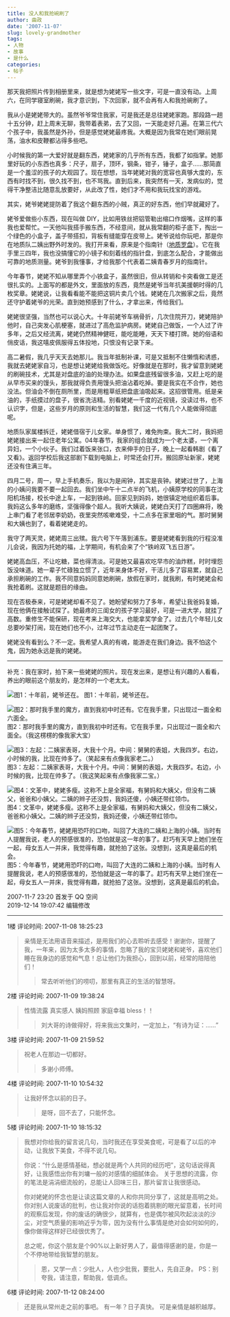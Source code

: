 ```yaml
---
title: 没人和我抢碗刷了
author: 曲政
date: '2007-11-07'
slug: lovely-grandmother
tags:
- 人物
- 故事
- 是什么
categories:
- 帖子
---
```

那天我把照片传到相册里来，就是想为姥姥写一些文字，可是一直没有动。上周六，在同学寝室刷碗，我才意识到，下次回家，就不会再有人和我抢碗刷了。 

我从小是姥姥带大的。虽然爷爷常住我家，可是我还是总往姥姥家跑。那段路一趟十五分钟，赶上周末无聊，我带着表弟，去了又回，一天能走好几遍。在第三代六个孩子中，我虽然是外孙，但是感觉姥姥最疼我。大概是因为我常在她们眼前晃荡，油水和皮鞭都沾得多些吧。 

小时候我的第一大爱好就是翻东西，姥姥家的几乎所有东西，我都了如指掌。她那里好玩的小东西也真多：尺子，扇子，顶环，钢条，钳子，锤子，盒子……那简直是一个羞涩的孩子的大观园了。现在想想，当年姥姥对我的宽容也真够大度的，东西有时找不到，很久找不到，也不骂我。直到后来，我突然有一天，发病似的，觉得干净整洁比随意乱放要好，从此改了性，她们才不用和我玩找宝的游戏。

其实，姥爷姥姥提防着了我这个翻东西的小贼，真正的好东西，他们早就藏好了。

姥爷爱做些小东西，现在叫做 DIY，比如用铁丝把铝管勒出缩口作烟嘴，这样的事我也爱帮忙。一天他叫我搭手搬东西，不经意间，就从我常翻的柜子底下，掏出一个绿色的小盒子，盖子带搭扣，背板有缝能穿在皮带上。姥爷说给你玩吧，那是你在地质队二姨出野外时发的。我打开来看，原来是个指南针（[地质罗盘](https://mp.weixin.qq.com/s?src=11&timestamp=1576239700&ver=2032&signature=cWqJgHhM8opixzifZp9ZrtHG2p7QXGeTgPv3YxRahz1UZ2n0-KQSWBnXlzL4DmhTj1cPBrQahm-7lryhUVCL-VljLKYJ54l-wWtD5g2UA1BlFOKvl-fxXX5DCWKoFaRC&new=1)）。它在我手里三四年，我也没搞懂它的小镜子和刻着线的指针盘，到底怎么配合，才能做出可靠的地质测量。姥爷到我懂事，才给我那个代表着二姨青春岁月的指南针。

今年春节，姥姥不知从哪里弄个小铁盒子，虽然很旧，但从转销和卡突看做工是还很扎实的。上面写的都是外文，里面放的东西，竟然是姥爷当年抗美援朝时得的几枚奖章。姥姥说，让我看看能不能把这铜片卖几个钱。姥姥在几次搬家之后，竟然还守护着姥爷的光荣。直到她预感到了什么，才拿出来，传给我们。 

姥姥很坚强，当然也可以说心大。十年前姥爷车祸骨折，几次住院开刀，姥姥陪护他时，自己突发心肌梗塞，就进过了高危监护病房。姥姥自己做饭，一个人过了许多年，之后又经流离，姥姥仍然精神健旺，能吃能睡，天天下楼打牌。她的俗语和俏皮话，我这嘻皮佩服得五体投地，只恨没有记录下来。 

高二暑假，我几乎天天去她那儿。我当年抵制补课，可是又抵制不住懒惰和诱惑，我就去姥姥家自习，也是想让姥姥给我做饭吃。好像就是在那时，我才留意到姥姥的刷碗技术，尤其是对盘底的油的处理办法。如果盘底残留很多油，又赶上吃的是从早市买来的馒头，那我就得负责用馒头把油沾着吃掉。要是我实在不合作，她也没法。但油会不倒在厕所里，而是用粗草纸把盘底油吸起来。这招很管用。纸是亲油的，手纸摸过的盘子，很省洗洁精。别看姥姥一千度的近视镜，没读过书，也不认识字，但是，这些岁月的原则和生活的智慧，我们这一代有几个人能做得彻底呢。 

地质队家属楼拆迁，姥姥借宿于儿女家。单身惯了，难免拘束。我大二时，我妈把姥姥接出来一起住老年公寓。04年春节，我家的组合就成为一个老太婆，一个离异妇，一个小伙子。我们过着饭来张口，衣来伸手的日子，晚上一起看韩剧《看了又看》。返回学校后我这部剧下载到电脑上，时常还会打开。搬回原址新家，姥姥还没有住满三年。 

四月二号，周一，早上手机奏乐，我以为是闹钟，其实是丧钟。姥姥过世了，上海的小姨问我要不要一起回去。我们坐中午十二点半的飞机，小姨原学校的同事在沈阳机场接，校长中途上车，一起到铁岭。回家见到妈妈，她很镇定地组织着后事。我妈这么多年的磨练，坚强得像个超人。我听大姨说，姥姥白天打了四圈麻将，晚上串门看了老邻居李奶奶，夜里突然咳嗽难受，十二点多在家里咽的气。那时舅舅和大姨也到了，看着姥姥走的。 

我守了两天灵，姥姥周三出殡。我六号下午落到浦东。要是姥姥看到我的行程没准儿会说，我因为托她的福，上学期间，有机会来了个“铁岭双飞五日游”。 

姥姥高血压，不让吃糖，菜也得清淡。可是她又最喜欢吃早市的油炸糕，时时埋怨饭没味道。她一辈子忙碌独立惯了，近年来身体不好，干活儿多了容易累，就自己承担刷碗的工作。我不同意妈妈同意她刷碗，放假在家时，就我刷，有时姥姥会和我抢着刷。这就是题目的缘由。 

现在否极泰来，可是姥姥却看不见了。她盼望和努力了多年，希望让我爸妈复婚，现在他俩在接触试探了。她最疼的三闺女的孩子学习最好，可是一进大学，就挂了高数。重修生不能保研，现在考来上海交大，也能拿奖学金了。过去几个年轻儿女总要吵架打闹，现在她们也不小，过年过节主动走在一起团聚了。 

姥姥没有看到么？不一定。我希望人真的有魂，能游走在我们身边。我不怕这个鬼，因为她永远是我的姥姥。 

---

补充：我在家时，拍下来一些姥姥的照片。现在发出来，是想让有兴趣的人看看，养出的眼前这个朋友的，是怎样的一个老太太。 

![图1：十年前，姥爷还在。](https://tva1.sinaimg.cn/large/006tNbRwly1g9wg2ak628j30m80gowg0.jpg)
图1：十年前，姥爷还在。

![图2：那时我手里的魔方，直到我初中时还有。它在我手里，只出现过一面全和六面全。](https://tva1.sinaimg.cn/large/006tNbRwgy1g9sjtsbahxj30eb0gojs5.jpg) 
图2：那时我手里的魔方，直到我初中时还有。它在我手里，只出现过一面全和六面全。（我这楞楞的像我家大宝）

![图3：左起：二姨家表哥，大我十个月。中间：舅舅的表姐，大我四岁。右边，小时候的我，比现在帅多了。（笑起来有点像我家老二。）](https://tva1.sinaimg.cn/large/006tNbRwgy1g9sjtrdn9kj30e40go0to.jpg)
图3：左起：二姨家表哥，大我十个月。中间：舅舅的表姐，大我四岁。右边，小时候的我，比现在帅多了。（我这笑起来有点像我家二宝。）

![图4：文革中，姥姥多瘦。这称不上是全家福，有舅妈和大姨父，但没有二姨父，爸爸和小姨父。二姨的辫子还没剪，我妈还傻，小姨还带红领巾。](https://tva1.sinaimg.cn/large/006tNbRwgy1g9sjtqstvzj30m80goq45.jpg)
图4：文革中，姥姥多瘦。这称不上是全家福，有舅妈和大姨父，但没有二姨父，爸爸和小姨父。二姨的辫子还没剪，我妈还傻，小姨还带红领巾。

![图5：今年春节，姥姥用恐吓的口吻，叫回了大连的二姨和上海的小姨。当时有人提醒我说，老人的预感很准的，恐怕就是这一年的事了。赶巧有天早上她们坐在一起，母女五人一并床，我觉得有趣，就抢拍了这张。没想到，这真是最后的机会。](https://tva1.sinaimg.cn/large/006tNbRwgy1g9sjtrvhftj30m80gowgg.jpg)
图5：今年春节，姥姥用恐吓的口吻，叫回了大连的二姨和上海的小姨。当时有人提醒我说，老人的预感很准的，恐怕就是这一年的事了。赶巧有天早上她们坐在一起，母女五人一并床，我觉得有趣，就抢拍了这张。没想到，这真是最后的机会。

2007-11-7 23:20 首发于 QQ 空间   
2019-12-14 19:07:42 编辑修改

---

1楼 评论时间: 2007-11-08 18:25:23

> 亲情是无法用语音来描述，是用我们的心去聆听去感受！谢谢你，提醒了我，一年来，因为太多太多的事情，忽略了我的宝贝姥姥和姥爷，喜欢他们睡在我身边的感觉和气息！总让他们为我担心，回到以前，经常的陪陪他们！
>
> >   常去听听他们的唠叨，那里有真正的生活的智慧呀。 

2楼 评论时间: 2007-11-09 19:38:24

> 性情流露 真实感人 姨妈照顾 家庭幸福 bless！！ 
> 
> > 刘大哥的诗做得好，将来我出文集时，一定加上，“有诗为证：……” 

3楼 评论时间: 2007-11-09 21:59:52

>   祝老人在那边一切都好。 
>
>   >   多谢小师傅。

4楼 评论时间: 2007-11-10 10:54:32

>   让我好怀念以前的日子。
>
>   >   是呀，回不去了，只能怀念。

5楼 评论时间: 2007-11-10 18:15:32

>   我想对你给我的留言说几句，当时我还在享受美食呢，可是看了以后的冲动，让我放下美食，不得不说几句。
>
>   你说：“什么是感情基础，想必就是两个人共同的经历吧”，这句话说得真好，让我感悟出你有刘墉一般的对感情的细腻体会。
>   关于思想的流露，你的笔法是涓涓细流般的，总能让人回味三日，那片留言让我很感动。
>
>   你对姥姥的怀念也是让读这篇文章的人和你共同分享了，这就是高明之处。
>   你对别人说废话的批判，也让我对你说的话抱着挑剔的眼光留意着，长时间的观察后发现，你的废话的确很少，就算有，也是偶尔被风吹起淡淡的沙尘，对空气质量的影响近乎为零，因为没有什么事情是绝对会如何如何的，像你做得这样好已经很优秀了。
>
>   总之呢，你这个朋友是个90%以上新好男人了，最值得感谢的是，你是一个不停地带给我智慧的朋友。
>
>   >   恩，又学一点：少批人，人也少批我，要批人，先自正身。
>   >   PS：别夸我，请注意，帮助我，低调点。 

6楼 评论时间: 2007-11-12 08:24:00

>   还是我从常州走之前的事吧。
>   有一年？日子真快。
>   可是亲情是越积越厚。 